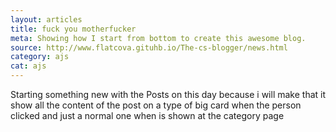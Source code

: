 ```yaml
---
layout: articles
title: fuck you motherfucker
meta: Showing how I start from bottom to create this awesome blog.
source: http://www.flatcova.gituhb.io/The-cs-blogger/news.html
category: ajs
cat: ajs
---
```


Starting something new with the Posts on this day because i will make that it show all the content of the post on a type of big card when the person clicked and just a normal one when is shown at the category page